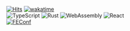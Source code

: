[![Hits](https://hits.seeyoufarm.com/api/count/incr/badge.svg?url=https%3A%2F%2Fgithub.com%2Fgwansikk&count_bg=%2379C83D&title_bg=%23555555&icon=github.svg&icon_color=%23E7E7E7&title=hits)](https://hits.seeyoufarm.com)
[![wakatime](https://wakatime.com/badge/user/018b296e-4cd5-41f2-aa72-2f479353ee2b.svg)](https://wakatime.com/@018b296e-4cd5-41f2-aa72-2f479353ee2b)  
![TypeScript](https://img.shields.io/badge/TypeScript-3178C6?logo=typescript&logoColor=fff&style=square)
![Rust](https://img.shields.io/badge/Rust-000?logo=rust&logoColor=fff&style=square)
![WebAssembly](https://img.shields.io/badge/WebAssembly-654FF0?logo=webassembly&logoColor=fff&style=square)
![React](https://img.shields.io/badge/React-61DAFB?logo=react&logoColor=000&style=square)  
[![FEConf](https://img.shields.io/badge/FEConf%202024%20Lightning%20Talk-%EC%98%A4%ED%94%88%EC%86%8C%EC%8A%A4%20%EA%B8%B0%EC%97%AC%2C%20%EC%96%B4%EB%A0%B5%EC%A7%80%20%EC%95%8A%EC%95%84%EC%9A%94!-8A2BE2?style=social&labelColor=8A2BE2)](https://2024.feconf.kr/)
